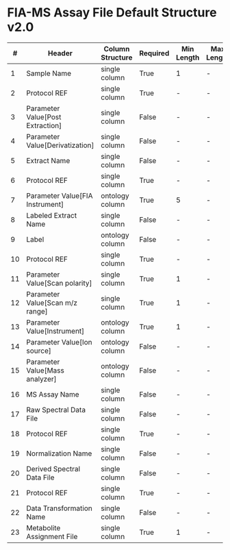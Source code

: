 # FIA-MS Assay File Default Structure v2.0

| # |Header  | Column Structure  | Required | Min Length | Max Length | Description | Examples | Controlled Terms| Default Value  |
|---|--------|-------------------|----------|------------|------------|-------------|----------|-----------------|----------------|
| 1 | Sample Name | single column | True | 1 | - |  |  |  | |
| 2 | Protocol REF | single column | True | - | - |  |  |  | Extraction|
| 3 | Parameter Value[Post Extraction] | single column | False | - | - |  |  |  | |
| 4 | Parameter Value[Derivatization] | single column | False | - | - |  |  |  | |
| 5 | Extract Name | single column | False | - | - |  |  |  | |
| 6 | Protocol REF | single column | True | - | - |  |  |  | Flow Injection Analysis|
| 7 | Parameter Value[FIA Instrument] | ontology column | True | 5 | - |  |  |  | |
| 8 | Labeled Extract Name | single column | False | - | - |  |  |  | |
| 9 | Label | ontology column | False | - | - |  |  |  | |
| 10 | Protocol REF | single column | True | - | - |  |  |  | Mass spectrometry|
| 11 | Parameter Value[Scan polarity] | single column | True | 1 | - |  |  | [Controlled Terms](../../../docs/prioritised-control-lists/assay-file-control-lists/fia-ms.md#parameter-valuescan-polarity-column) | |
| 12 | Parameter Value[Scan m/z range] | single column | True | 1 | - |  |  |  | |
| 13 | Parameter Value[Instrument] | ontology column | True | 1 | - |  |  |  | |
| 14 | Parameter Value[Ion source] | ontology column | False | - | - |  |  |  | |
| 15 | Parameter Value[Mass analyzer] | ontology column | False | - | - |  |  | [Controlled Terms](../../../docs/prioritised-control-lists/assay-file-control-lists/fia-ms.md#parameter-valuemass-analyzer-column) | |
| 16 | MS Assay Name | single column | False | - | - |  |  |  | |
| 17 | Raw Spectral Data File | single column | False | - | - |  |  |  | |
| 18 | Protocol REF | single column | True | - | - |  |  |  | Data transformation|
| 19 | Normalization Name | single column | False | - | - |  |  |  | |
| 20 | Derived Spectral Data File | single column | False | - | - |  |  |  | |
| 21 | Protocol REF | single column | True | - | - |  |  |  | Metabolite identification|
| 22 | Data Transformation Name | single column | False | - | - |  |  |  | |
| 23 | Metabolite Assignment File | single column | True | 1 | - |  |  |  | |
